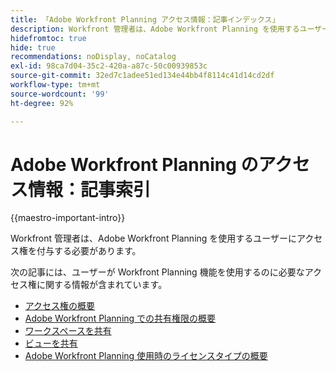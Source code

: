 ```yaml
---
title: 「Adobe Workfront Planning アクセス情報：記事インデックス」
description: Workfront 管理者は、Adobe Workfront Planning を使用するユーザーにアクセス権を付与する必要があります。次の記事には、ユーザーが Workfront Planning を使用するのに必要なアクセス権に関する情報が含まれています。
hidefromtoc: true
hide: true
recommendations: noDisplay, noCatalog
exl-id: 98ca7d04-35c2-420a-a87c-50c00939853c
source-git-commit: 32ed7c1adee51ed134e44bb4f8114c41d14cd2df
workflow-type: tm+mt
source-wordcount: '99'
ht-degree: 92%

---
```


# Adobe Workfront Planning のアクセス情報：記事索引

{{maestro-important-intro}}

Workfront 管理者は、Adobe Workfront Planning を使用するユーザーにアクセス権を付与する必要があります。

次の記事には、ユーザーが Workfront Planning 機能を使用するのに必要なアクセス権に関する情報が含まれています。

* [アクセス権の概要](../access/access-overview.md)
* [Adobe Workfront Planning での共有権限の概要](/help/quicksilver/maestro/access/sharing-permissions-overview.md)
* [ワークスペースを共有](/help/quicksilver/maestro/access/share-workspaces.md)
* [ビューを共有](/help/quicksilver/maestro/access/share-views.md)
* [Adobe Workfront Planning 使用時のライセンスタイプの概要](/help/quicksilver/maestro/access/license-type-overview.md)


